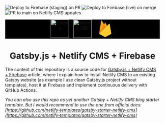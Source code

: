 ![Deploy to Firebase (staging) on PR](https://github.com/Mausic/gatsby-netlify-sample/workflows/.github/workflows/firebase-hosting-pull-request.yml/badge.svg)
![Deploy to Firebase (live) on merge](https://github.com/mausic/gatsby-netlify-sample/workflows/.github/workflows/firebase-hosting-merge.yml/badge.svg)
![PR to main on Netlify CMS updates](https://github.com/mausic/gatsby-netlify-sample/workflows/.github/workflows/firebase-hosting-netlify-update.yml/badge.svg)

<p align="center" style="background-color: black">
  <span style="padding-right: 10px">
  <a href="https://www.gatsbyjs.com">
    <img alt="Gatsby" src="https://www.gatsbyjs.com/Gatsby-Monogram.svg" width="60" />
  </a>
  </span>
  <span style="padding-right: 10px">
  <a href="https://www.netlifycms.org/">
    <img alt="Netlify CMS" src="https://d33wubrfki0l68.cloudfront.net/1f4ce04369d08e4f8c3a7ca30a11c4873fda2ae1/3cf4e/static/netlify-cms-logo-5a5d3304b7d2d77ea281363a71dcc970.svg" height="60" />
  </a>
  </span>
  <a href="https://firebase.google.com/">
    <svg height="60" xmlns="http://www.w3.org/2000/svg" viewBox="0 0 192 192"><defs><linearGradient id="d" x1="-108.63" y1="-692.24" x2="-58.56" y2="-742.31" gradientTransform="matrix(2.67 0 0 -2.67 317.23 -1808)" gradientUnits="userSpaceOnUse"><stop offset="0" stop-color="#fff" stop-opacity=".1"></stop><stop offset="1" stop-color="#fff" stop-opacity="0"></stop></linearGradient><linearGradient id="b" x1="56.9" y1="102.54" x2="48.9" y2="98.36" gradientUnits="userSpaceOnUse"><stop offset="0" stop-color="#a52714"></stop><stop offset=".4" stop-color="#a52714" stop-opacity=".5"></stop><stop offset=".8" stop-color="#a52714" stop-opacity="0"></stop></linearGradient><linearGradient id="c" x1="90.89" y1="90.91" x2="87.31" y2="87.33" gradientUnits="userSpaceOnUse"><stop offset="0" stop-color="#a52714" stop-opacity=".8"></stop><stop offset=".5" stop-color="#a52714" stop-opacity=".21"></stop><stop offset="1" stop-color="#a52714" stop-opacity="0"></stop></linearGradient><clipPath id="a"><path d="M143.41 47.34a4 4 0 00-6.77-2.16L115.88 66 99.54 34.89a4 4 0 00-7.08 0l-8.93 17-22.4-41.77a4 4 0 00-7.48 1.28L32 150l57.9 32.46a12 12 0 0011.7 0L160 150z"></path></clipPath></defs><g clip-path="url(#a)"><path d="M32 150L53.66 11.39a4 4 0 017.48-1.27l22.4 41.78 8.93-17a4 4 0 017.08 0L160 150z" fill="#ffa000"></path><path opacity=".12" fill="url(#b)" d="M106 9L0 0v192l32-42L106 9z"></path><path d="M106.83 96.01l-23.3-44.12L32 150l74.83-53.99z" fill="#f57c00"></path><path opacity=".2" fill="url(#c)" d="M0 0h192v192H0z"></path><path d="M160 150L143.41 47.34a4 4 0 00-6.77-2.16L32 150l57.9 32.47a12 12 0 0011.7 0z" fill="#ffca28"></path><path d="M143.41 47.34a4 4 0 00-6.77-2.16L115.88 66 99.54 34.89a4 4 0 00-7.08 0l-8.93 17-22.4-41.77a4 4 0 00-7.48 1.28L32 150h-.08l.07.08.57.28L115.83 67l20.78-20.8a4 4 0 016.78 2.16l16.45 101.74.16-.1zM32.19 149.81L53.66 12.39a4 4 0 017.48-1.28l22.4 41.78 8.93-17a4 4 0 017.08 0l16 30.43z" fill="#fff" fill-opacity=".2"></path><path d="M101.6 181.49a12 12 0 01-11.7 0l-57.76-32.4-.14.91 57.9 32.46a12 12 0 0011.7 0L160 150l-.15-.92z" style="isolation:isolate" fill="#a52714" opacity=".2"></path><path d="M143.41 47.34a4 4 0 00-6.77-2.16L115.88 66 99.54 34.89a4 4 0 00-7.08 0l-8.93 17-22.4-41.77a4 4 0 00-7.48 1.28L32 150l57.9 32.46a12 12 0 0011.7 0L160 150z" fill="url(#d)"></path></g></svg>
  </a>
</p>

<h1 align="center">
  Gatsby.js + Netlify CMS + Firebase
</h1>

The content of this repository is a source code for [Gatsby.js + Netlify CMS + Firebase](https://ryndia.me/gatsby-js-netlify-cms-firebase-hosting) article, where I explain how to install Netlify CMS to an existing Gatsby website (as example I use clean Gatsby.js project without templates), host it at Firebase and implement continuous delivery with GitHub Actions.

_You can also use this repo as yet another Gatsby + Netlify CMS blog starter template. But I would recommend to use the one from official docs: [https://github.com/netlify-templates/gatsby-starter-netlify-cms](https://github.com/netlify-templates/gatsby-starter-netlify-cms)_
